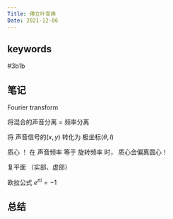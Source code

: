 ```yaml
---
Title: 傅立叶变换
Date: 2021-12-06
---
```


## keywords
#3b1b 
## 笔记

Fourier transform

将混合的声音分离 = 频率分离

将 声音信号的$(x,y)$ 转化为 极坐标$(\theta, l)$

质心 ！ 在 声音频率 等于 旋转频率 时， 质心会偏离圆心！

复平面 （实部、虚部）

欧拉公式 $e^{\pi i} = -1$

## 总结